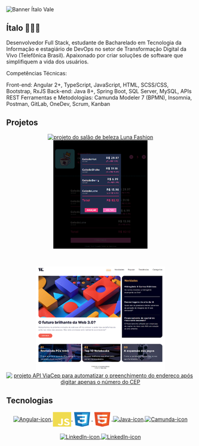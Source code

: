 <img src="https://github.com/user-attachments/assets/08232f39-f6d1-49fe-a221-02d29abb8f74" alt="Banner Ítalo Vale" style="max-width: 100%;">

## Ítalo 👨🏽‍💻 
<p>
Desenvolvedor Full Stack, estudante de Bacharelado em Tecnologia da Informação e estagiário de DevOps no setor de Transformação Digital da Vivo (Telefônica Brasil). Apaixonado por criar soluções de software que simplifiquem a vida dos usuários.

Competências Técnicas:

Front-end: Angular 2+, TypeScript, JavaScript, HTML, SCSS/CSS, Bootstrap, RxJS
Back-end: Java 8+, Spring Boot, SQL Server, MySQL, APIs REST
Ferramentas e Metodologias: Camunda Modeler 7 (BPMN), Insomnia, Postman, GitLab, OneDev, Scrum, Kanban
</p>

## Projetos
<p align="center">
  <a href="https://github.com/ValeItalo/salao-luna-fashion" target="_blank">
    <img src="https://github.com/ValeItalo/ValeItalo/assets/103216978/bb6e9875-a224-466d-9f90-a3ccdfc94b60" alt="projeto do salão de beleza Luna Fashion" width="34.6%;>
  </a>
    
  <a href="https://github.com/ValeItalo/Sorveteria-app" target="_blank">
    <img src="https://github.com/ValeItalo/Sorveteria-app/raw/main/assets/sorveteria-mobile-4.png" alt="projeto de uma aplicação de uma sorveteria" width="50%">
  </a>
</p>
<br>
<p align="center">
<a href="https://github.com/ValeItalo/Frontend-Mentor-pagina-noticias" target="_blank">
    <img src="https://github.com/ValeItalo/Frontend-Mentor-pagina-noticias/raw/main/assets/images/versao-desktop-5.png" alt="projeto página de notícias" height="280px">
  </a>
  <a href="https://github.com/ValeItalo/API-ViaCEP" target="_blank">
    <img src="https://user-images.githubusercontent.com/103216978/197297064-dedb2227-5fb8-471b-a46c-5ad189ed21f2.png" alt="projeto API ViaCep para automatizar o preenchimento do endereço após digitar apenas o número do CEP"  height="280px">
  </a>
</p>

 
 ## Tecnologias

 <div align="center">
  <a href="https://www.linkedin.com/in/ítalo-vale-878b7b228" target="_blank">
    <img align="center" alt="Angular-icon" height="40" src="https://github.com/user-attachments/assets/1f9ea096-1eda-46a4-ab25-38546340ba0a">
    <img align="center" alt="JavaScript-icon" height="40" width="50" src="https://raw.githubusercontent.com/devicons/devicon/master/icons/javascript/javascript-plain.svg">
    <img align="center" alt="CSS-icon" height="40" width="50" src="https://raw.githubusercontent.com/devicons/devicon/master/icons/css3/css3-original.svg">
    <img align="center" alt="HTML-icon" height="40" width="50" src="https://raw.githubusercontent.com/devicons/devicon/master/icons/html5/html5-original.svg">
    <img align="center" alt="Java-icon" height="40" src="https://github.com/user-attachments/assets/65db5f4d-de36-4cce-97e6-6234c8ad0bee">
    <img align="center" alt="Camunda-icon" height="40" src="https://github.com/user-attachments/assets/31cdf893-364c-401b-8471-b41e2bf9c7a2">
  </a>
 </div>
 <br>
 
<div align="center">
  <a href="https://www.linkedin.com/in/italo-vale" target="_blank">
    <img align="center" alt="LinkedIn-icon" width="155" src="https://img.shields.io/badge/LinkedIn-0077B5?style=for-the-badge&logo=linkedin&logoColor=white">
  </a>
  
  <a href="https://codepen.io/valeitalo" target="_blank">
    <img align="center" alt="LinkedIn-icon" width="155" src="https://img.shields.io/badge/Codepen-000000?style=for-the-badge&logo=codepen&logoColor=white">
  </a>
 </div>
